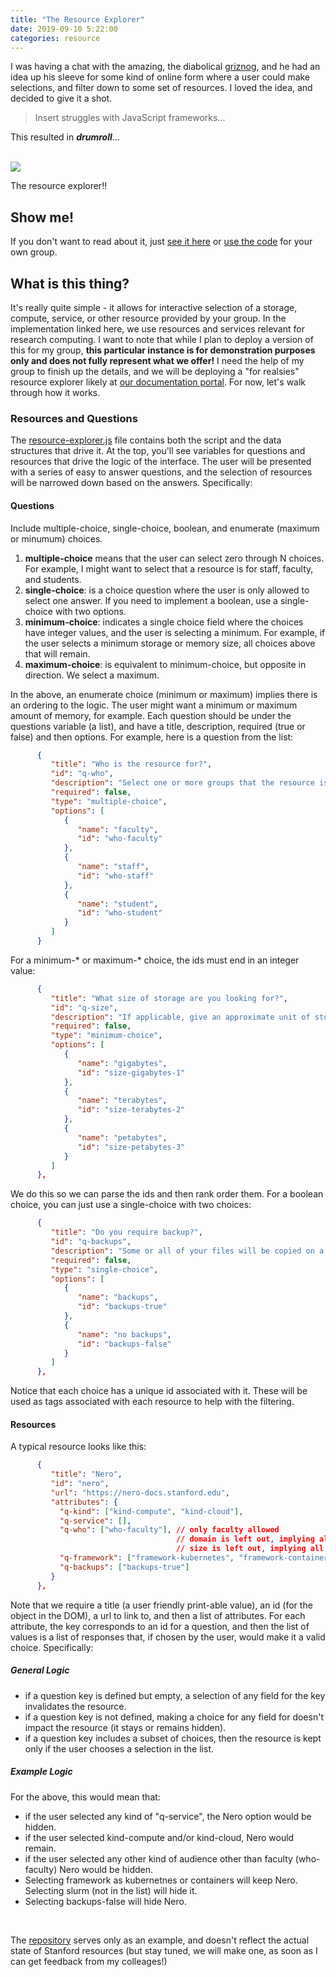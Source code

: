 ```yaml
---
title: "The Resource Explorer"
date: 2019-09-10 5:22:00
categories: resource
---
```


I was having a chat with the amazing, the diabolical <a target="_blank" href="https://github.com/griznog">griznog</a>, and he had an idea up his sleeve for some kind of online form where a user could make selections, and filter down to some set of resources. I loved the idea, and decided to give it a shot. 

> Insert struggles with JavaScript frameworks...

This resulted in <strong>*drumroll*</strong>...

<br>
<a href="https://vsoch.github.io/resource-explorer">
<img src="https://raw.githubusercontent.com/vsoch/resource-explorer/master/img/resource-explorer.png">
</a>
<br>

The resource explorer!!

## Show me!

If you don't want to read about it, just <a target="_blank" href="https://vsoch.github.io/resource-explorer">see it here</a> or
<a target="_blank" href="https://www.github.com/vsoch/resource-explorer">use the code</a> for your own group.

## What is this thing? 

It's really quite simple - it allows for interactive selection of a storage, compute, service,
or other resource provided by your group. In the implementation linked here, we use resources and services relevant for research computing. I want to note that while I plan to deploy a version of
this for my group, <strong>this particular instance is for demonstration purposes only and does not fully represent
what we offer!</strong> I need the help of my group to finish up the details, and we will be deploying
a "for realsies" resource explorer likely at <a href="https://stanford-rc.github.io">our documentation portal</a>. For now, let's walk through how it works.

### Resources and Questions

The [resource-explorer.js](https://github.com/vsoch/resource-explorer/blob/master/resource-explorer.js) 
file contains both the script and the data structures that drive it. At the top, you'll see
variables for questions and resources that drive the logic of the interface. The user will be presented
with a series of easy to answer questions, and the selection of resources
will be narrowed down based on the answers. Specifically:

#### Questions

Include multiple-choice, single-choice, boolean, and enumerate (maximum or minumum) choices.

<ol class="custom-counter">
 <li> <strong>multiple-choice</strong> means that the user can select zero through N choices. For example, I might want to select that a resource is for staff, faculty, and students.</li>
 <li> <strong>single-choice</strong>: is a choice question where the user is only allowed to select one answer. If you need to implement a boolean, use a single-choice with two options.</li>
 <li> <strong>minimum-choice</strong>: indicates a single choice field where the choices have integer values, and the user is selecting a minimum. For example, if the user selects a minimum storage or memory size, all choices above that will remain.</li>
 <li> <strong>maximum-choice</strong>: is equivalent to minimum-choice, but opposite in direction. We select a maximum.</li>
</ol>

In the above, an enumerate choice (minimum or maximum) implies there is an ordering to the logic. The user might want a minimum or maximum amount of memory, for example. Each question should be under the questions variable (a list), and have a title, description, required (true or false) and then options. For example, here is a question from the list:

```json
      {
         "title": "Who is the resource for?",
         "id": "q-who",
         "description": "Select one or more groups that the resource is needed for.",
         "required": false,
         "type": "multiple-choice",
         "options": [
            {
               "name": "faculty",
               "id": "who-faculty"
            },
            {
               "name": "staff",
               "id": "who-staff"
            },
            {
               "name": "student",
               "id": "who-student"
            }
         ]
      }
```

For a minimum-* or maximum-* choice, the ids must end in an integer value:

```json
      {
         "title": "What size of storage are you looking for?",
         "id": "q-size",
         "description": "If applicable, give an approximate unit of storage.",
         "required": false,
         "type": "minimum-choice",
         "options": [
            {
               "name": "gigabytes",
               "id": "size-gigabytes-1"
            },
            {
               "name": "terabytes",
               "id": "size-terabytes-2"
            },
            {
               "name": "petabytes",
               "id": "size-petabytes-3"
            }
         ]
      },
```

We do this so we can parse the ids and then rank order them. For a boolean choice, you can just use a single-choice
with two choices:

```json
      {
         "title": "Do you require backup?",
         "id": "q-backups",
         "description": "Some or all of your files will be copied on a regular basis in case you need restore.",
         "required": false,
         "type": "single-choice",
         "options": [
            {
               "name": "backups",
               "id": "backups-true"
            },
            {
               "name": "no backups",
               "id": "backups-false"
            }
         ]
      },
```

Notice that each choice has a unique id associated with it. These will be used as tags associated with each
resource to help with the filtering.


#### Resources

A typical resource looks like this:

```json
      {
         "title": "Nero",
         "id": "nero",
         "url": "https://nero-docs.stanford.edu",
         "attributes": {
           "q-kind": ["kind-compute", "kind-cloud"],
           "q-service": [],
           "q-who": ["who-faculty"], // only faculty allowed
                                     // domain is left out, implying all domains
                                     // size is left out, implying all sizes
           "q-framework": ["framework-kubernetes", "framework-containers"],
           "q-backups": ["backups-true"]
         }
      },
```

Note that we require a title (a user friendly print-able value), an id (for the object in the DOM), a url to
link to, and then a list of attributes. For each attribute, the key corresponds to an id for a question,
and then the list of values is a list of responses that, if chosen by the user, would make 
it a valid choice. Specifically:
  

##### General Logic

 - if a question key is defined but empty, a selection of any field for the key invalidates the resource.
 - if a question key is not defined, making a choice for any field for doesn't impact the resource (it stays or remains hidden).
 - if a question key includes a subset of choices, then the resource is kept only if the user chooses a selection in the list.


##### Example Logic

For the above, this would mean that:

 - if the user selected any kind of "q-service", the Nero option would be hidden.
 - if the user selected kind-compute and/or kind-cloud, Nero would remain.
 - if the user selected any other kind of audience other than faculty (who-faculty) Nero would be hidden.
 - Selecting framework as kubernetnes or containers will keep Nero. Selecting slurm (not in the list) will hide it.
 - Selecting backups-false will hide Nero.

<br>

The <a href="https://github.com/vsoch/resource-explorer">repository</a> serves only as an example, and doesn't reflect the actual state of Stanford resources (but stay tuned, we will make one, as soon as I can get feedback from my colleages!)
